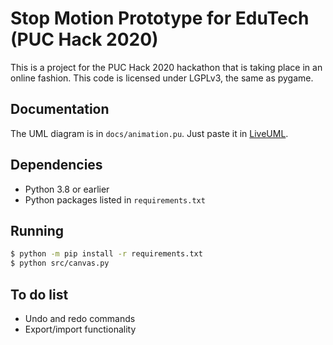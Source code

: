 # Stop Motion Prototype for EduTech (PUC Hack 2020)

This is a project for the PUC Hack 2020 hackathon that is taking place in an online fashion.
This code is licensed under LGPLv3, the same as pygame.

## Documentation

The UML diagram is in `docs/animation.pu`. Just paste it in [LiveUML](https://liveuml.com/).

## Dependencies

* Python 3.8 or earlier
* Python packages listed in `requirements.txt`

## Running

```sh
$ python -m pip install -r requirements.txt
$ python src/canvas.py
```

## To do list

* Undo and redo commands
* Export/import functionality
